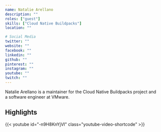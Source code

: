 ```yaml
---
name: Natalie Arellano
description: ""
roles: ["guest"]
skills: ["Cloud Native Buildpacks"]
location: ""

# Social Media 
twitter: ""
website: ""
facebook: ""
linkedin: ""
github: ""
pinterest: ""
instagram: ""
youtube: ""
twitch: ""
---
```


Natalie Arellano is a maintainer for the Cloud Native Buildpacks project and a software engineer at VMware.

<!--more-->


## Highlights

{{< youtube id="-n9H8KnYjVI" class="youtube-video-shortcode" >}}
